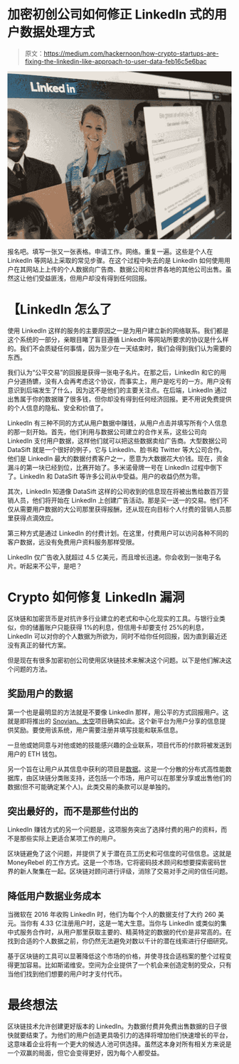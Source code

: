 # 加密初创公司如何修正 LinkedIn 式的用户数据处理方式

> 原文：<https://medium.com/hackernoon/how-crypto-startups-are-fixing-the-linkedin-like-approach-to-user-data-feb16c5e6bac>

![](img/c9f9bf6ca1cb6ba2fd75765f90960ec3.png)

报名吧。填写一张又一张表格。申请工作。网络。重复一遍。这些是个人在 LinkedIn 等网站上采取的常见步骤。在这个过程中失去的是 LinkedIn 如何使用用户在其网站上上传的个人数据向广告商、数据公司和世界各地的其他公司出售。虽然这让他们受益匪浅，但用户却没有得到任何回报。

# 【LinkedIn 怎么了

使用 LinkedIn 这样的服务的主要原因之一是为用户建立新的网络联系。我们都是这个系统的一部分，亲眼目睹了盲目遵循 LinkedIn 等网站所要求的协议是什么样的。我们不会质疑任何事情，因为至少在一天结束时，我们会得到我们认为需要的东西。

我们认为“公平交易”的回报是获得一张电子名片。在那之后，LinkedIn 和它的用户分道扬镳，没有人会再考虑这个协议，而事实上，用户是吃亏的一方。用户没有意识到后端发生了什么，因为这不是他们的主要关注点。在后端，LinkedIn 通过出售属于你的数据赚了很多钱，但你却没有得到任何经济回报。更不用说免费提供的个人信息的隐私、安全和价值了。

LinkedIn 有三种不同的方式从用户数据中赚钱，从用户点击并填写所有个人信息的那一刻开始。首先，他们利用与数据公司建立的合作关系，这些公司向 LinkedIn 支付用户数据，这样他们就可以把这些数据卖给广告商。大型数据公司 DataSift 就是一个很好的例子，它与 LinkedIn、脸书和 Twitter 等大公司合作。他们是 LinkedIn 最大的数据付费客户之一，愿意为大数据花大价钱。现在，资金漏斗的第一块已经到位，比赛开始了。多米诺骨牌一号在 LinkedIn 过程中倒下了。LinkedIn 和 DataSift 等许多公司从中受益。用户的收益仍然为零。

其次，LinkedIn 知道像 DataSift 这样的公司收到的信息现在将被出售给数百万营销人员，他们将开始在 LinkedIn 上创建广告活动。那是买一送一的交易。他们不仅从需要用户数据的大公司那里获得报酬，还从现在向目标个人付费的营销人员那里获得点滴效应。

第三种方式是通过 LinkedIn 的付费计划。在这里，付费用户可以访问各种不同的客户数据，远没有免费用户资料服务那样受限。

LinkedIn 仅广告收入就超过 4.5 亿美元，而且增长迅速。你会收到一张电子名片。听起来不公平，是吧？

# **Crypto 如何修复 LinkedIn 漏洞**

区块链和加密货币是对抗许多行业建立的老式和中心化现实的工具。与银行业类似，你的储蓄账户只能获得 1%的利息，但信用卡却要支付 25%的利息，LinkedIn 可以对你的个人数据为所欲为，同时不给你任何回报，因为直到最近还没有真正的替代方案。

但是现在有很多加密初创公司使用区块链技术来解决这个问题。以下是他们解决这个问题的方法。

## **奖励用户的数据**

第一个也是最明显的方法就是不要像 LinkedIn 那样，用公平的方式回报用户。这就是即将推出的 [Snovian。太空](https://snovian.space/)项目确实如此。这个新平台为用户分享的信息提供奖励。要使用该系统，用户需要注册并填写技能和联系信息。

一旦他或她同意与对他或她的技能感兴趣的企业联系，项目代币的付款将被发送到用户的 ETH 钱包。

另一个旨在让用户从其信息中获利的项目是[数据](https://datum.org/)。这是一个分散的分布式高性能数据库，由区块链分类账支持，还包括一个市场，用户可以在那里分享或出售他们的数据(但不可能确定某个人)。此类交易的条款可以是单独的。

## **突出最好的，而不是那些付出的**

LinkedIn 赚钱方式的另一个问题是，这项服务突出了选择付费的用户的资料，而不是那些实际上更适合某项工作的用户。

区块链避免了这个问题，并提供了关于潜在员工历史和可信度的可信信息。这就是 MoneyRebel 的工作方式。这是一个市场，它将密码技术顾问和想要探索密码世界的新人聚集在一起。区块链对顾问进行评级，消除了交易对手之间的信任问题。

## **降低用户数据业务成本**

当微软在 2016 年收购 LinkedIn 时，他们为每个个人的数据支付了大约 260 美元。当你有 4.33 亿注册用户时，这是一笔大生意。当你与 LinkedIn 或类似的集中式服务合作时，从用户那里获取主要的、精英特定的数据的代价是非常高的。在找到合适的个人数据之前，你仍然无法避免对数以千计的潜在线索进行仔细研究。

基于区块链的工具可以显著降低这个市场的价格，并使寻找合适档案的整个过程变得更加容易。比如斯诺维安。空间为企业提供了一个机会来创造定制的受众，只有当他们找到他们想要的用户时才支付代币。

# **最终想法**

区块链技术允许创建更好版本的 LinkedIn。为数据付费并免费出售数据的日子很快就要结束了。为他们的用户创造更具吸引力的选择将增加他们快速增长的平台，这意味着企业将有一个更大的候选人池可供选择。虽然这本身对所有相关方来说是一个双赢的局面，但它会变得更好，因为每个人都受益。